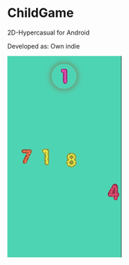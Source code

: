 # ChildGame
2D-Hypercasual for Android
<p>Developed as: Own indie</a>
<p></a>
<img src="https://github.com/naumnek/ChildGame/blob/main/Screen-ChildGame.PNG" alt="">
